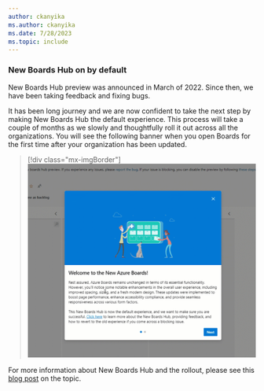 ```yaml
---
author: ckanyika
ms.author: ckanyika
ms.date: 7/28/2023
ms.topic: include
---
```


### New Boards Hub on by default

New Boards Hub preview was announced in March of 2022. Since then, we have been taking feedback and fixing bugs.  

It has been long journey and we are now confident to take the next step by making New Boards Hub the default experience. This process will take a couple of months as we slowly and thoughtfully roll it out across all the organizations. You will see the following banner when you open Boards for the first time after your organization has been updated.


> [!div class="mx-imgBorder"]
> ![New banner when you open Boards.](../../media/225-boards-01.gif "New banner when you open Boards")

For more information about New Boards Hub and the rollout, please see this [blog post](https://devblogs.microsoft.com/devops/new-boards-hub-path-to-ga/) on the topic.